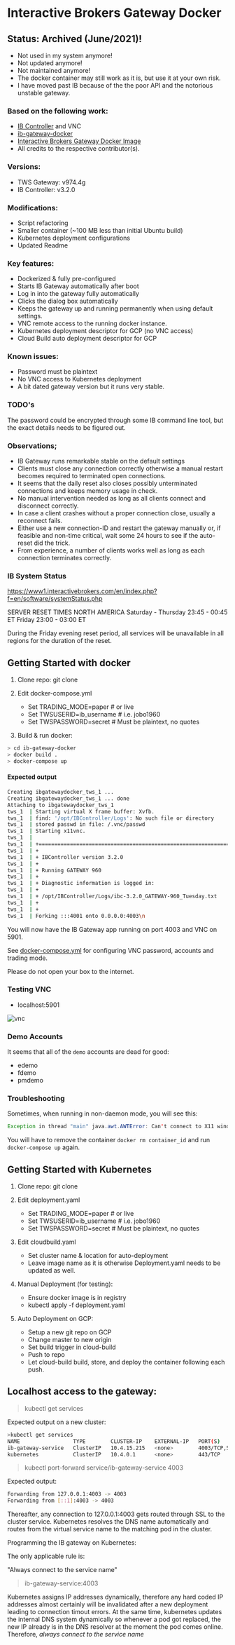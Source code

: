 # Interactive Brokers Gateway Docker

## Status: Archived (June/2021)!
* Not used in my system anymore! 
* Not updated anymore!
* Not maintained anymore!
* The docker container may still work as it is, but use it at your own risk. 
* I have moved past IB because of the the poor API and the notorious unstable gateway.

### Based on the following work:

* [IB Controller](https://github.com/ib-controller/ib-controller/) and VNC
* [ib-gateway-docker](https://github.com/mvberg/ib-gateway-docker)
* [Interactive Brokers Gateway Docker Image](https://hub.docker.com/r/mvberg/ib-gateway-docker)
* All credits to the respective contributor(s). 

### Versions:
* TWS Gateway: v974.4g
* IB Controller: v3.2.0

### Modifications:
* Script refactoring
* Smaller container (~100 MB less than initial Ubuntu build)
* Kubernetes deployment configurations
* Updated Readme

### Key features:

* Dockerized & fully pre-configured 
* Starts IB Gateway automatically after boot
* Log in into the gateway fully automatically
* Clicks the dialog box automatically
* Keeps the gateway up and running permanently when using default settings.
* VNC remote access to the running docker instance.
* Kubernetes deployment descriptor for GCP (no VNC access)  
* Cloud Build auto deployment descriptor for GCP 

### Known issues:

* Password must be plaintext 
* No VNC access to Kubernetes deployment 
* A bit dated gateway version but it runs very stable.

### TODO's

The password could be encrypted through some IB command line tool,
but the exact details needs to be figured out.  

### Observations;
* IB Gateway runs remarkable stable on the default settings
* Clients must close any connection correctly otherwise a manual restart becomes required to terminated open connections.
* It seems that the daily reset also closes possibly unterminated connections and keeps memory usage in check.
* No manual intervention needed as long as all clients connect and disconnect correctly.
* In case a client crashes without a proper connection close, usually a reconnect fails.
* Either use a new connection-ID and restart the gateway manually or, if feasible and non-time critical, 
wait some 24 hours to see if the auto-reset did the trick. 
* From experience, a number of clients works well as long as each connection terminates correctly. 

### IB System Status

https://www1.interactivebrokers.com/en/index.php?f=en/software/systemStatus.php

SERVER RESET TIMES	NORTH AMERICA
Saturday - Thursday	23:45 - 00:45 ET 
Friday	23:00 - 03:00 ET

During the Friday evening reset period, all services will be unavailable 
in all regions for the duration of the reset.


## Getting Started with docker

1) Clone repo: git clone

2) Edit docker-compose.yml
    * Set TRADING_MODE=paper # or live 
    * Set TWSUSERID=ib_username # i.e. jobo1960
    * Set TWSPASSWORD=secret # Must be plaintext, no quotes 

3) Build & run docker:  

```bash
> cd ib-gateway-docker
> docker build .
> docker-compose up
```

#### Expected output

```bash
Creating ibgatewaydocker_tws_1 ...
Creating ibgatewaydocker_tws_1 ... done
Attaching to ibgatewaydocker_tws_1
tws_1  | Starting virtual X frame buffer: Xvfb.
tws_1  | find: '/opt/IBController/Logs': No such file or directory
tws_1  | stored passwd in file: /.vnc/passwd
tws_1  | Starting x11vnc.
tws_1  |
tws_1  | +==============================================================================
tws_1  | +
tws_1  | + IBController version 3.2.0
tws_1  | +
tws_1  | + Running GATEWAY 960
tws_1  | +
tws_1  | + Diagnostic information is logged in:
tws_1  | +
tws_1  | + /opt/IBController/Logs/ibc-3.2.0_GATEWAY-960_Tuesday.txt
tws_1  | +
tws_1  | +
tws_1  | Forking :::4001 onto 0.0.0.0:4003\n
```

You will now have the IB Gateway app running on port 4003 and VNC on 5901.

See [docker-compose.yml](docker-compose.yml) for configuring VNC password, accounts and trading mode.

Please do not open your box to the internet.

### Testing VNC

* localhost:5901

![vnc](docs/ib_gateway_vnc.jpg)

### Demo Accounts

It seems that all of the `demo` accounts are dead for good:

* edemo
* fdemo
* pmdemo

### Troubleshooting

Sometimes, when running in non-daemon mode, you will see this:

```java
Exception in thread "main" java.awt.AWTError: Can't connect to X11 window server using ':0' as the value of the DISPLAY variable.
```

You will have to remove the container `docker rm container_id` and run `docker-compose up` again.


## Getting Started with Kubernetes

1) Clone repo: git clone

2) Edit deployment.yaml
    * Set TRADING_MODE=paper # or live 
    * Set TWSUSERID=ib_username # i.e. jobo1960
    * Set TWSPASSWORD=secret # Must be plaintext, no quotes 

3) Edit cloudbuild.yaml
    * Set cluster name & location for auto-deployment
    * Leave image name as it is otherwise Deployment.yaml needs to be updated as well.

4) Manual Deployment (for testing):
    * Ensure docker image is in registry
    * kubectl apply -f deployment.yaml 

5) Auto Deployment on GCP:
    * Setup a new git repo on GCP
    * Change master to new origin
    * Set build trigger in cloud-build
    * Push to repo 
    * Let cloud-build build, store, and deploy the container following each push.

## Localhost access to the gateway:

> kubectl get services 

Expected output on a new cluster:
```bash
>kubectl get services
NAME                 TYPE        CLUSTER-IP    EXTERNAL-IP   PORT(S)             AGE
ib-gateway-service   ClusterIP   10.4.15.215   <none>        4003/TCP,5901/TCP   2d18h
kubernetes           ClusterIP   10.4.0.1      <none>        443/TCP             5d18h
```

> kubectl port-forward service/ib-gateway-service 4003


Expected output:
```bash
Forwarding from 127.0.0.1:4003 -> 4003
Forwarding from [::1]:4003 -> 4003
```

Thereafter, any connection to 127.0.0.1:4003 gets routed through SSL to
the cluster service. Kubernetes resolves the DNS name automatically and routes from the 
virtual service name to the matching pod in the cluster.

Programming the IB gateway on Kubernetes:

The only applicable rule is:

"Always connect to the service name"

> ib-gateway-service:4003 

Kubernetes assigns IP addresses dynamically, therefore any hard coded
IP addresses almost certainly will be invalidated after a new deployment leading
to connection timout errors. At the same time, kubernetes updates the internal DNS 
system dynamically so whenever a pod got replaced, the new IP already is in the DNS
resolver at the moment the pod comes online. Therefore, *always connect to the service name*


